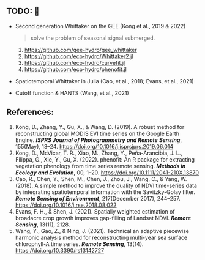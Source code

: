 ## TODO: 👋

<!--

**Here are some ideas to get you started:**

🙋‍♀️ A short introduction - what is your organization all about?
🌈 Contribution guidelines - how can the community get involved?
👩‍💻 Useful resources - where can the community find your docs? Is there anything else the community should know?
🍿 Fun facts - what does your team eat for breakfast?
🧙 Remember, you can do mighty things with the power of [Markdown](https://docs.github.com/github/writing-on-github/getting-started-with-writing-and-formatting-on-github/basic-writing-and-formatting-syntax)
-->

- Second generation Whittaker on the GEE (Kong et al., 2019 & 2022)
  > solve the problem of seasonal signal submerged.
  1. https://github.com/gee-hydro/gee_whittaker
  2. https://github.com/eco-hydro/Whittaker2.jl
  3. https://github.com/eco-hydro/curvefit.jl
  4. https://github.com/eco-hydro/phenofit.jl

- Spatiotemporal Whittaker in Julia (Cao, et al., 2018; Evans, et al., 2021)

- Cutoff function & HANTS (Wang, et al., 2021)

## References:

1. Kong, D., Zhang, Y., Gu, X., & Wang, D. (2019). A robust method for reconstructing global MODIS EVI time series on the Google Earth Engine. _**ISPRS Journal of Photogrammetry and Remote Sensing**_, 155(May), 13–24. https://doi.org/10.1016/j.isprsjprs.2019.06.014
2. Kong, D., McVicar, T. R., Xiao, M., Zhang, Y., Peña-Arancibia, J. L., Filippa, G., Xie, Y., Gu, X. (2022). phenofit: An R package for extracting vegetation phenology from time series remote sensing. __*Methods in Ecology and Evolution*__, 00, 1–20. <https://doi.org/10.1111/2041-210X.13870>
3. Cao, R., Chen, Y., Shen, M., Chen, J., Zhou, J., Wang, C., & Yang, W. (2018). A simple method to improve the quality of NDVI time-series data by integrating spatiotemporal information with the Savitzky-Golay filter. _**Remote Sensing of Environment**_, 217(December 2017), 244–257. https://doi.org/10.1016/j.rse.2018.08.022
4. Evans, F. H., & Shen, J. (2021). Spatially weighted estimation of broadacre crop growth improves gap-filling of Landsat NDVI. _**Remote Sensing**_, 13(11), 2128.
5. Wang, Y., Gao, Z., & Ning, J. (2021). Technical an adaptive piecewise harmonic analysis method for reconstructing multi-year sea surface chlorophyll-A time series. _**Remote Sensing**_, 13(14). https://doi.org/10.3390/rs13142727
